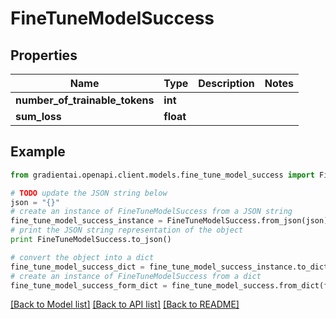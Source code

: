 # FineTuneModelSuccess


## Properties
Name | Type | Description | Notes
------------ | ------------- | ------------- | -------------
**number_of_trainable_tokens** | **int** |  | 
**sum_loss** | **float** |  | 

## Example

```python
from gradientai.openapi.client.models.fine_tune_model_success import FineTuneModelSuccess

# TODO update the JSON string below
json = "{}"
# create an instance of FineTuneModelSuccess from a JSON string
fine_tune_model_success_instance = FineTuneModelSuccess.from_json(json)
# print the JSON string representation of the object
print FineTuneModelSuccess.to_json()

# convert the object into a dict
fine_tune_model_success_dict = fine_tune_model_success_instance.to_dict()
# create an instance of FineTuneModelSuccess from a dict
fine_tune_model_success_form_dict = fine_tune_model_success.from_dict(fine_tune_model_success_dict)
```
[[Back to Model list]](../README.md#documentation-for-models) [[Back to API list]](../README.md#documentation-for-api-endpoints) [[Back to README]](../README.md)


